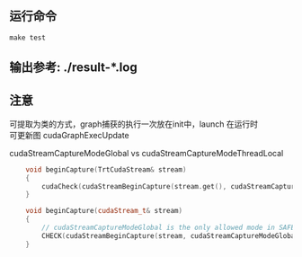 #

## 运行命令  

```shell
make test
```

## 输出参考: ./result-*.log

## 注意  

可提取为类的方式，graph捕获的执行一次放在init中，launch 在运行时     
可更新图 cudaGraphExecUpdate     

cudaStreamCaptureModeGlobal vs cudaStreamCaptureModeThreadLocal     
```cpp 
    void beginCapture(TrtCudaStream& stream)
    {
        cudaCheck(cudaStreamBeginCapture(stream.get(), cudaStreamCaptureModeThreadLocal));
    }
```
```cpp  
    void beginCapture(cudaStream_t& stream)
    {
        // cudaStreamCaptureModeGlobal is the only allowed mode in SAFE CUDA
        CHECK(cudaStreamBeginCapture(stream, cudaStreamCaptureModeGlobal));
    }
```
